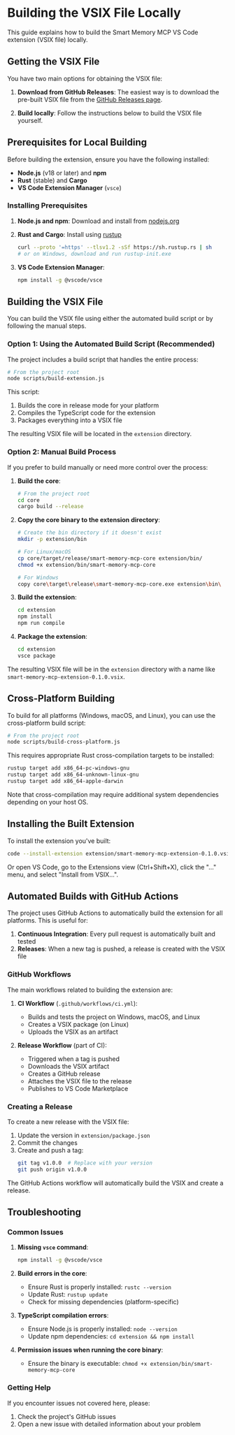 # Building the VSIX File Locally

This guide explains how to build the Smart Memory MCP VS Code extension (VSIX file) locally.

## Getting the VSIX File

You have two main options for obtaining the VSIX file:

1. **Download from GitHub Releases**: The easiest way is to download the pre-built VSIX file from the [GitHub Releases page](https://github.com/shipdocs/smart-memory-mcp-v2/releases).

2. **Build locally**: Follow the instructions below to build the VSIX file yourself.

## Prerequisites for Local Building

Before building the extension, ensure you have the following installed:

- **Node.js** (v18 or later) and **npm**
- **Rust** (stable) and **Cargo**
- **VS Code Extension Manager** (`vsce`)

### Installing Prerequisites

1. **Node.js and npm**: Download and install from [nodejs.org](https://nodejs.org/)

2. **Rust and Cargo**: Install using [rustup](https://rustup.rs/)
   ```bash
   curl --proto '=https' --tlsv1.2 -sSf https://sh.rustup.rs | sh
   # or on Windows, download and run rustup-init.exe
   ```

3. **VS Code Extension Manager**:
   ```bash
   npm install -g @vscode/vsce
   ```

## Building the VSIX File

You can build the VSIX file using either the automated build script or by following the manual steps.

### Option 1: Using the Automated Build Script (Recommended)

The project includes a build script that handles the entire process:

```bash
# From the project root
node scripts/build-extension.js
```

This script:
1. Builds the core in release mode for your platform
2. Compiles the TypeScript code for the extension
3. Packages everything into a VSIX file

The resulting VSIX file will be located in the `extension` directory.

### Option 2: Manual Build Process

If you prefer to build manually or need more control over the process:

1. **Build the core**:
   ```bash
   # From the project root
   cd core
   cargo build --release
   ```

2. **Copy the core binary to the extension directory**:
   ```bash
   # Create the bin directory if it doesn't exist
   mkdir -p extension/bin

   # For Linux/macOS
   cp core/target/release/smart-memory-mcp-core extension/bin/
   chmod +x extension/bin/smart-memory-mcp-core

   # For Windows
   copy core\target\release\smart-memory-mcp-core.exe extension\bin\
   ```

3. **Build the extension**:
   ```bash
   cd extension
   npm install
   npm run compile
   ```

4. **Package the extension**:
   ```bash
   cd extension
   vsce package
   ```

The resulting VSIX file will be in the `extension` directory with a name like `smart-memory-mcp-extension-0.1.0.vsix`.

## Cross-Platform Building

To build for all platforms (Windows, macOS, and Linux), you can use the cross-platform build script:

```bash
# From the project root
node scripts/build-cross-platform.js
```

This requires appropriate Rust cross-compilation targets to be installed:

```bash
rustup target add x86_64-pc-windows-gnu
rustup target add x86_64-unknown-linux-gnu
rustup target add x86_64-apple-darwin
```

Note that cross-compilation may require additional system dependencies depending on your host OS.

## Installing the Built Extension

To install the extension you've built:

```bash
code --install-extension extension/smart-memory-mcp-extension-0.1.0.vsix
```

Or open VS Code, go to the Extensions view (Ctrl+Shift+X), click the "..." menu, and select "Install from VSIX...".

## Automated Builds with GitHub Actions

The project uses GitHub Actions to automatically build the extension for all platforms. This is useful for:

1. **Continuous Integration**: Every pull request is automatically built and tested
2. **Releases**: When a new tag is pushed, a release is created with the VSIX file

### GitHub Workflows

The main workflows related to building the extension are:

1. **CI Workflow** (`.github/workflows/ci.yml`):
   - Builds and tests the project on Windows, macOS, and Linux
   - Creates a VSIX package (on Linux)
   - Uploads the VSIX as an artifact

2. **Release Workflow** (part of CI):
   - Triggered when a tag is pushed
   - Downloads the VSIX artifact
   - Creates a GitHub release
   - Attaches the VSIX file to the release
   - Publishes to VS Code Marketplace

### Creating a Release

To create a new release with the VSIX file:

1. Update the version in `extension/package.json`
2. Commit the changes
3. Create and push a tag:
   ```bash
   git tag v1.0.0  # Replace with your version
   git push origin v1.0.0
   ```

The GitHub Actions workflow will automatically build the VSIX and create a release.

## Troubleshooting

### Common Issues

1. **Missing `vsce` command**:
   ```bash
   npm install -g @vscode/vsce
   ```

2. **Build errors in the core**:
   - Ensure Rust is properly installed: `rustc --version`
   - Update Rust: `rustup update`
   - Check for missing dependencies (platform-specific)

3. **TypeScript compilation errors**:
   - Ensure Node.js is properly installed: `node --version`
   - Update npm dependencies: `cd extension && npm install`

4. **Permission issues when running the core binary**:
   - Ensure the binary is executable: `chmod +x extension/bin/smart-memory-mcp-core`

### Getting Help

If you encounter issues not covered here, please:
1. Check the project's GitHub issues
2. Open a new issue with detailed information about your problem
